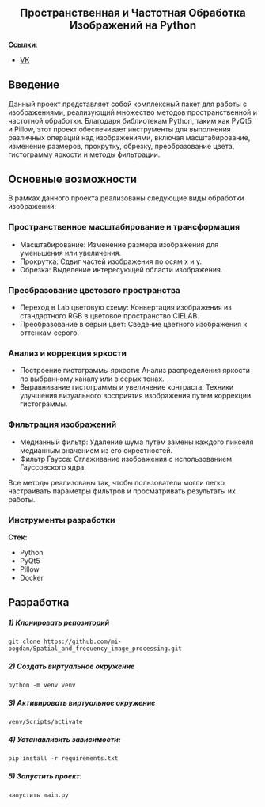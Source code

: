 <h2 align="center">Пространственная и Частотная Обработка Изображений на Python</h2>

**Ссылки**:
- [VK](https://vk.com/id404101172)   


## Введение

Данный проект представляет собой комплексный пакет для работы с изображениями, реализующий множество методов пространственной и частотной обработки. Благодаря библиотекам Python, таким как PyQt5 и Pillow, этот проект обеспечивает инструменты для выполнения различных операций над изображениями, включая масштабирование, изменение размеров, прокрутку, обрезку, преобразование цвета, гистограмму яркости и методы фильтрации.

## Основные возможности

В рамках данного проекта реализованы следующие виды обработки изображений:

### Пространственное масштабирование и трансформация
- Масштабирование: Изменение размера изображения для уменьшения или увеличения.
- Прокрутка: Сдвиг частей изображения по осям x и y.
- Обрезка: Выделение интересующей области изображения.

### Преобразование цветового пространства
- Переход в Lab цветовую схему: Конвертация изображения из стандартного RGB в цветовое пространство CIELAB.
- Преобразование в серый цвет: Сведение цветного изображения к оттенкам серого.

### Анализ и коррекция яркости
- Построение гистограммы яркости: Анализ распределения яркости по выбранному каналу или в серых тонах.
- Выравнивание гистограммы и увеличение контраста: Техники улучшения визуального восприятия изображения путем коррекции гистограммы.

### Фильтрация изображений
- Медианный фильтр: Удаление шума путем замены каждого пикселя медианным значением из его окрестностей.
- Фильтр Гаусса: Сглаживание изображения с использованием Гауссовского ядра.

Все методы реализованы так, чтобы пользователи могли легко настраивать параметры фильтров и просматривать результаты их работы.

### Инструменты разработки

**Стек:**
- Python 
- PyQt5
- Pillow
- Docker


## Разработка

##### 1) Клонировать репозиторий

    git clone https://github.com/mi-bogdan/Spatial_and_frequency_image_processing.git

##### 2) Создать виртуальное окружение

    python -m venv venv
    
##### 3) Активировать виртуальное окружение

    venv/Scripts/activate       

##### 4) Устанавливить зависимости:

    pip install -r requirements.txt

##### 5) Запустить проект:

    запустить main.py